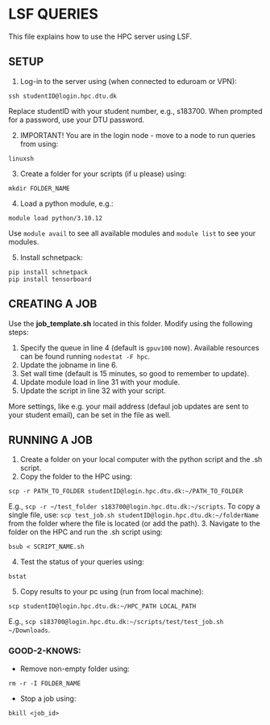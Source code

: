 # LSF QUERIES
This file explains how to use the HPC server using LSF.

## SETUP
1. Log-in to the server using (when connected to eduroam or VPN):
```
ssh studentID@login.hpc.dtu.dk 
```
Replace studentID with your student number, e.g., s183700. When prompted for a password, use your DTU password.

2. IMPORTANT! You are in the login node - move to a node to run queries from using:
``` 
linuxsh
``` 
3. Create a folder for your scripts (if u please) using:
```
mkdir FOLDER_NAME
```     
4. Load a python module, e.g.:
```
module load python/3.10.12
```  
Use ```module avail``` to see all available modules and ```module list``` to see your modules.
        
5. Install schnetpack:
```
pip install schnetpack
pip install tensorboard
```  

## CREATING A JOB
Use the **job_template.sh** located in this folder. Modify using the following steps:
1. Specify the queue in line 4 (default is ```gpuv100``` now). Available resources can be found running ```nodestat -F hpc```.
2. Update the jobname in line 6.
3. Set wall time (default is 15 minutes, so good to remember to update).
4. Update module load in line 31 with your module.
5. Update the script in line 32 with your script.

More settings, like e.g. your mail address (defaul job updates are sent to your student email), can be set in the file as well.

## RUNNING A JOB
1. Create a folder on your local computer with the python script and the .sh script.
2. Copy the folder to the HPC using:
```
scp -r PATH_TO_FOLDER studentID@login.hpc.dtu.dk:~/PATH_TO_FOLDER 
``` 
E.g., ```scp -r ~/test_folder s183700@login.hpc.dtu.dk:~/scripts```. To copy a single file, use: ```scp test_job.sh studentID@login.hpc.dtu.dk:~/folderName``` from the folder where the file is located (or add the path).
3. Navigate to the folder on the HPC  and run the .sh script using:
```
bsub < SCRIPT_NAME.sh
```
4. Test the status of your queries using:
```
bstat
```
5. Copy results to your pc using (run from local machine):
```
scp studentID@login.hpc.dtu.dk:~/HPC_PATH LOCAL_PATH
```
E.g., ```scp s183700@login.hpc.dtu.dk:~/scripts/test/test_job.sh ~/Downloads```.

### GOOD-2-KNOWS:
* Remove non-empty folder using:  
```
rm -r -I FOLDER_NAME
```
* Stop a job using:
```
bkill <job_id>
```
